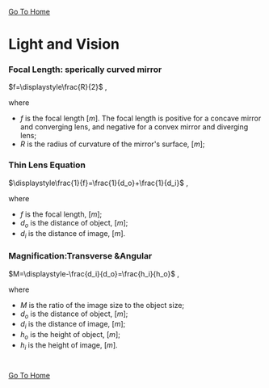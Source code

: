 [Go To Home](https://github.com/melchiorrecaruso/ADimPas)

# Light and Vision

### Focal Length: sperically curved mirror

$f=\displaystyle\frac{R}{2}$ ,

where
- $f$ is the focal length $[m]$. The focal length is positive for a concave mirror and converging lens, and negative for a convex mirror and diverging  lens;
- $R$ is the radius of curvature of the mirror's surface, $[m]$;

### Thin Lens Equation

$\displaystyle\frac{1}{f}=\frac{1}{d_o}+\frac{1}{d_i}$ , 

where

- $f$ is the focal length, $[m]$;
- $d_o$ is the distance of object, $[m]$;
- $d_i$ is the distance of image, $[m]$.

### Magnification:Transverse &Angular

$M=\displaystyle-\frac{d_i}{d_o}=\frac{h_i}{h_o}$ ,

where

- $M$ is the ratio of the image size to the object size;
- $d_o$ is the distance of object, $[m]$;
- $d_i$ is the distance of image, $[m]$;
- $h_o$ is the height of object, $[m]$;
- $h_i$ is the height of image, $[m]$.

#
[Go To Home](https://github.com/melchiorrecaruso/ADimPas)